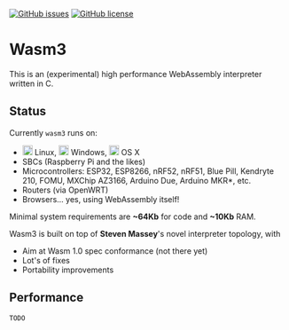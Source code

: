 [![GitHub issues](https://img.shields.io/github/issues/vshymanskyy/wasm3.svg)](https://github.com/vshymanskyy/wasm3/issues)
[![GitHub license](https://img.shields.io/badge/license-MIT-blue.svg)](https://github.com/vshymanskyy/wasm3)

# Wasm3
This is an (experimental) high performance WebAssembly interpreter written in C.

## Status
Currently `wasm3` runs on:
- <img src="https://cdn.rawgit.com/simple-icons/simple-icons/develop/icons/linux.svg" width="18" height="18" /> Linux,
<img src="https://cdn.rawgit.com/simple-icons/simple-icons/develop/icons/windows.svg" width="18" height="18" /> Windows,
<img src="https://cdn.rawgit.com/simple-icons/simple-icons/develop/icons/apple.svg" width="18" height="18" /> OS X
- SBCs (Raspberry Pi and the likes)
- Microcontrollers: ESP32, ESP8266, nRF52, nRF51, Blue Pill, Kendryte 210, FOMU, MXChip AZ3166, Arduino Due,
Arduino MKR*, etc.  
- Routers (via OpenWRT)
- Browsers... yes, using WebAssembly itself!

Minimal system requirements are **~64Kb** for code and **~10Kb** RAM.

Wasm3 is built on top of **Steven Massey**'s novel interpreter topology, with
- Aim at Wasm 1.0 spec conformance (not there yet)
- Lot's of fixes
- Portability improvements

## Performance

`TODO`
